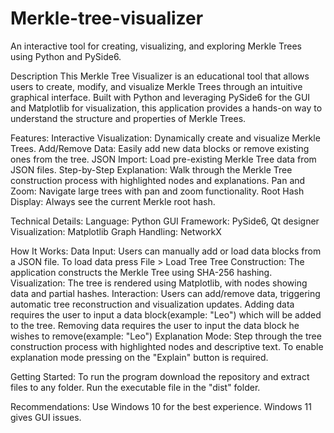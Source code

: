 # Merkle-tree-visualizer
An interactive tool for creating, visualizing, and exploring Merkle Trees using Python and PySide6.

Description
This Merkle Tree Visualizer is an educational tool that allows users to create, modify, and visualize Merkle Trees through an intuitive graphical interface. Built with Python and leveraging PySide6 for the GUI and Matplotlib for visualization, this application provides a hands-on way to understand the structure and properties of Merkle Trees.

Features:
  Interactive Visualization: Dynamically create and visualize Merkle Trees.
  Add/Remove Data: Easily add new data blocks or remove existing ones from the tree.
  JSON Import: Load pre-existing Merkle Tree data from JSON files.
  Step-by-Step Explanation: Walk through the Merkle Tree construction process with highlighted nodes and explanations.
  Pan and Zoom: Navigate large trees with pan and zoom functionality.
  Root Hash Display: Always see the current Merkle root hash.

Technical Details:
  Language: Python
  GUI Framework: PySide6, Qt designer
  Visualization: Matplotlib
  Graph Handling: NetworkX

How It Works:
  Data Input: Users can manually add or load data blocks from a JSON file. To load data press File > Load Tree
  Tree Construction: The application constructs the Merkle Tree using SHA-256 hashing.
  Visualization: The tree is rendered using Matplotlib, with nodes showing data and partial hashes.
  Interaction: Users can add/remove data, triggering automatic tree reconstruction and visualization updates. Adding data requires the user to input a data block(example: "Leo") which will be added to the tree. Removing data requires the user to input the data block he wishes to remove(example: "Leo")
  Explanation Mode: Step through the tree construction process with highlighted nodes and descriptive text. To enable explanation mode pressing on the "Explain" button is required.

Getting Started:
  To run the program download the repository and extract files to any folder.
  Run the executable file in the "dist" folder.

Recommendations:
  Use Windows 10 for the best experience. Windows 11 gives GUI issues.
